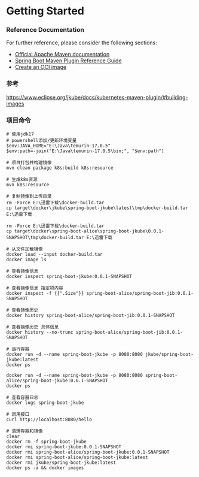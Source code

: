 # Getting Started

### Reference Documentation

For further reference, please consider the following sections:

* [Official Apache Maven documentation](https://maven.apache.org/guides/index.html)
* [Spring Boot Maven Plugin Reference Guide](https://docs.spring.io/spring-boot/docs/3.0.5/maven-plugin/reference/html/)
* [Create an OCI image](https://docs.spring.io/spring-boot/docs/3.0.5/maven-plugin/reference/html/#build-image)

### 参考

https://www.eclipse.org/jkube/docs/kubernetes-maven-plugin/#building-images

### 项目命令

```shell
# 使用jdk17
# powershell添加/更新环境变量
$env:JAVA_HOME="E:\Java\temurin-17.0.5"
$env:path=-join("E:\Java\temurin-17.0.5\bin;", "$env:path")

# 项目打包并构建镜像
mvn clean package k8s:build k8s:resource

# 生成k8s资源
mvn k8s:resource

# 复制镜像到上传目录
rm -Force E:\迅雷下载\docker-build.tar
cp target\docker\jkube\spring-boot-jkube\latest\tmp\docker-build.tar E:\迅雷下载

rm -Force E:\迅雷下载\docker-build.tar
cp target\docker\spring-boot-alice\spring-boot-jkube\0.0.1-SNAPSHOT\tmp\docker-build.tar E:\迅雷下载

# 从文件加载镜像
docker load --input docker-build.tar
docker image ls

# 查看镜像信息
docker inspect spring-boot-jkube:0.0.1-SNAPSHOT

# 查看镜像信息 指定项内容
docker inspect -f {{".Size"}} spring-boot-alice/spring-boot-jib:0.0.1-SNAPSHOT

# 查看镜像历史
docker history spring-boot-alice/spring-boot-jib:0.0.1-SNAPSHOT

# 查看镜像历史 具体信息
docker history --no-trunc spring-boot-alice/spring-boot-jib:0.0.1-SNAPSHOT

# 运行容器
docker run -d --name spring-boot-jkube -p 8080:8080 jkube/spring-boot-jkube:latest
docker ps

docker run -d --name spring-boot-jkube -p 8080:8080 spring-boot-alice/spring-boot-jkube:0.0.1-SNAPSHOT
docker ps

# 查看容器日志
docker logs spring-boot-jkube

# 调用接口
curl http://localhost:8080/hello

# 清理容器和镜像
clear
docker rm -f spring-boot-jkube
docker rmi spring-boot-jkube:0.0.1-SNAPSHOT
docker rmi spring-boot-alice/spring-boot-jkube:0.0.1-SNAPSHOT
docker rmi spring-boot-alice/spring-boot-jkube:latest
docker rmi jkube/spring-boot-jkube:latest
docker ps -a && docker images

```